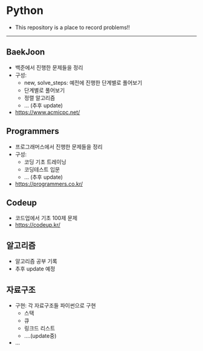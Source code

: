 # Python
- This repository is a place to record problems!!

---
## BaekJoon
- 백준에서 진행한 문제들을 정리
- 구성:
  - new, solve_steps: 예전에 진행한 단계별로 풀어보기
  - 단계별로 풀어보기
  - 정렬 알고리즘
  - ... (추후 update)
- https://www.acmicpc.net/


## Programmers
- 프로그래머스에서 진행한 문제들을 정리
- 구성:
  - 코딩 기초 트레이닝
  - 코딩테스트 입문
  - ... (추후 update)
- https://programmers.co.kr/

## Codeup
- 코드업에서 기초 100제 문제
- https://codeup.kr/

## 알고리즘
- 알고리즘 공부 기록
- 추후 update 예정

## 자료구조
- 구현: 각 자료구조들 파이썬으로 구현
  - 스택
  - 큐
  - 링크드 리스트
  - ....(update중)
- ...

